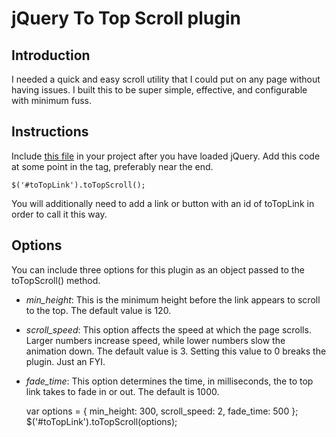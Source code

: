 # jQuery To Top Scroll plugin

## Introduction

I needed a quick and easy scroll utility that I could put on any page without having issues. I built this to be super simple, effective, and configurable with minimum fuss.

## Instructions

Include [this file](./jquery-to-top.js) in your project after you have loaded jQuery.
Add this code at some point in the <body> tag, preferably near the end.
    
    $('#toTopLink').toTopScroll();
    
You will additionally need to add a link or button with an id of toTopLink in order to call it this way.

## Options

You can include three options for this plugin as an object passed to the toTopScroll() method.

* _min_height_: This is the minimum height before the link appears to scroll to the top. The default value is 120.
* _scroll_speed_: This option affects the speed at which the page scrolls. Larger numbers increase speed, while lower numbers slow the animation down. The default value is 3. Setting this value to 0 breaks the plugin. Just an FYI.
* _fade_time_: This option determines the time, in milliseconds, the to top link takes to fade in or out. The default is 1000.

    var options = { min_height: 300, scroll_speed: 2, fade_time: 500 };
    $('#toTopLink').toTopScroll(options);
    
    
